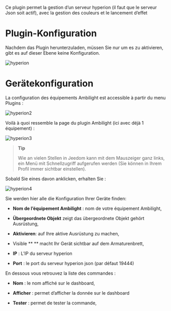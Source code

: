 Ce plugin permet la gestion d’un serveur hyperion (il faut que le
serveur Json soit actif), avec la gestion des couleurs et le lancement
d’effet

Plugin-Konfiguration
=======================

Nachdem das Plugin herunterzuladen, müssen Sie nur um es zu aktivieren,
gibt es auf dieser Ebene keine Konfiguration.

![hyperion](../images/hyperion.PNG)

Gerätekonfiguration
=============================

La configuration des équipements Ambilight est accessible à partir du
menu Plugins :

![hyperion2](../images/hyperion2.PNG)

Voilà à quoi ressemble la page du plugin Ambilight (ici avec déjà 1
équipement) :

![hyperion3](../images/hyperion3.PNG)

> **Tip**
>
> Wie an vielen Stellen in Jeedom kann mit dem Mauszeiger ganz links, ein
> Menü mit Schnellzugriff aufgerufen werden (Sie können in Ihrem Profil
> immer sichtbar einstellen).  

Sobald Sie eines davon anklicken, erhalten Sie :

![hyperion4](../images/hyperion4.PNG)

Sie werden hier alle die Konfiguration Ihrer Geräte finden:

-   **Nom de l’équipement Ambilight** : nom de votre équipement
    Ambilight,

-   **Übergeordnete Objekt** zeigt das übergeordnete Objekt gehört
    Ausrüstung,

-   **Aktivieren**: auf Ihre aktive Ausrüstung zu machen,

-   Visible ** ** macht Ihr Gerät sichtbar auf dem Armaturenbrett,

-   **IP** : L’IP du serveur hyperion

-   **Port** : le port du serveur hyperion json (par défaut 19444)

En dessous vous retrouvez la liste des commandes :

-   **Nom** : le nom affiché sur le dashboard,

-   **Afficher** : permet d’afficher la donnée sur le dashboard

-   **Tester** : permet de tester la commande,


